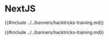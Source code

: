 # NextJS

{{#include ../../banners/hacktricks-training.md}}

{{#include ../../banners/hacktricks-training.md}}


